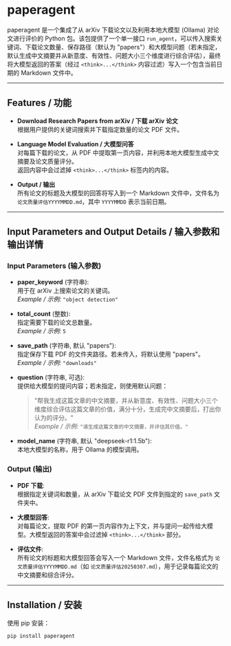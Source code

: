 # paperagent

paperagent 是一个集成了从 arXiv 下载论文以及利用本地大模型 (Ollama) 对论文进行评价的 Python 包。该包提供了一个单一接口 `run_agent`，可以传入搜索关键词、下载论文数量、保存路径（默认为 "papers"）和大模型问题（若未指定，默认生成中文摘要并从新意度、有效性、问题大小三个维度进行综合评估），最终将大模型返回的答案（经过 `<think>...</think>` 内容过滤）写入一个包含当前日期的 Markdown 文件中。

---

## Features / 功能

- **Download Research Papers from arXiv / 下载 arXiv 论文**  
  根据用户提供的关键词搜索并下载指定数量的论文 PDF 文件。

- **Language Model Evaluation / 大模型问答**  
  对每篇下载的论文，从 PDF 中提取第一页内容，并利用本地大模型生成中文摘要及论文质量评分。  
  返回内容中会过滤掉 `<think>...</think>` 标签内的内容。

- **Output / 输出**  
  所有论文的标题及大模型的回答将写入到一个 Markdown 文件中，文件名为 `论文质量评估YYYYMMDD.md`，其中 `YYYYMMDD` 表示当前日期。

---

## Input Parameters and Output Details / 输入参数和输出详情

### Input Parameters (输入参数)
- **paper_keyword** (字符串):  
  用于在 arXiv 上搜索论文的关键词。  
  *Example / 示例:* `"object detection"`

- **total_count** (整数):  
  指定需要下载的论文总数量。  
  *Example / 示例:* `5`

- **save_path** (字符串, 默认 "papers"):  
  指定保存下载 PDF 的文件夹路径。若未传入，将默认使用 "papers"。  
  *Example / 示例:* `"downloads"`

- **question** (字符串, 可选):  
  提供给大模型的提问内容；若未指定，则使用默认问题：  
  > "帮我生成这篇文章的中文摘要，并从新意度、有效性、问题大小三个维度综合评估这篇文章的价值，满分十分，生成完中文摘要后，打出你认为的评分。"  
  *Example / 示例:* `"请生成这篇文章的中文摘要，并评估其价值。"`

- **model_name** (字符串, 默认 "deepseek-r1:1.5b"):  
  本地大模型的名称，用于 Ollama 的模型调用。

### Output (输出)
- **PDF 下载**:  
  根据指定关键词和数量，从 arXiv 下载论文 PDF 文件到指定的 `save_path` 文件夹中。

- **大模型回答**:  
  对每篇论文，提取 PDF 的第一页内容作为上下文，并与提问一起传给大模型。大模型返回的答案中会过滤掉 `<think>...</think>` 部分。

- **评估文件**:  
  所有论文的标题和大模型回答会写入一个 Markdown 文件，文件名格式为 `论文质量评估YYYYMMDD.md`（如 `论文质量评估20250307.md`），用于记录每篇论文的中文摘要和综合评分。

---

## Installation / 安装

使用 pip 安装：
```bash
pip install paperagent
```